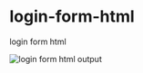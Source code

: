 # login-form-html
 login form html
 
![login form html output](https://github.com/krupesh788/login-form-html/assets/71176180/b617d094-1864-46c5-9f43-051c1cb47f45)
